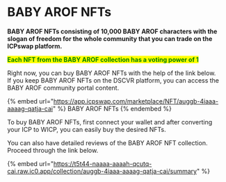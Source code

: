 # BABY AROF NFTs

**BABY AROF NFTs consisting of 10,000 BABY AROF characters with the slogan of freedom for the whole community that you can trade on the ICPswap platform.**

<mark style="color:green;">**Each NFT from the BABY AROF collection has a voting power of 1**</mark>

Right now, you can buy BABY AROF NFTs with the help of the link below.\
If you keep BABY AROF NFTs on the DSCVR platform, you can access the BABY AROF community portal content.

{% embed url="https://app.icpswap.com/marketplace/NFT/auggb-4iaaa-aaaag-qatja-cai" %}
BABY AROF NFTs
{% endembed %}

To buy BABY AROF NFTs, first connect your wallet and after converting your ICP to WICP, you can easily buy the desired NFTs.

You can also have detailed reviews of the BABY AROF NFT collection. Proceed through the link below.

{% embed url="https://t5t44-naaaa-aaaah-qcutq-cai.raw.ic0.app/collection/auggb-4iaaa-aaaag-qatja-cai/summary" %}
